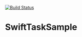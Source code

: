 [![Build Status](https://travis-ci.org/akio0911/SwiftTaskSample.svg?branch=master)](https://travis-ci.org/akio0911/SwiftTaskSample)

# SwiftTaskSample
